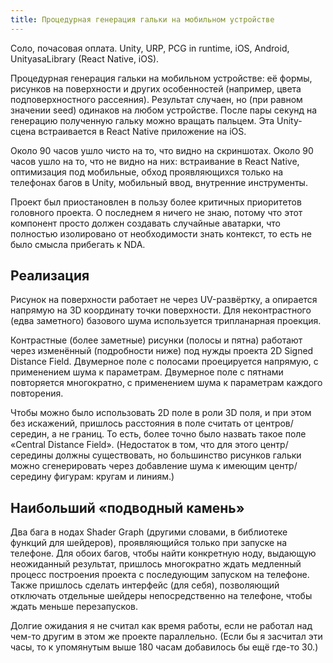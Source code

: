 ```yaml
---
title: Процедурная генерация гальки на мобильном устройстве
---
```


Соло, почасовая оплата. Unity, URP, PCG in runtime, iOS, Android, UnityasaLibrary (React Native, iOS).

Процедурная генерация гальки на мобильном устройстве: её формы, рисунков на поверхности и других особенностей (например, цвета подповерхностного рассеяния).
Результат случаен, но (при равном значении seed) одинаков на любом устройстве.
После пары секунд на генерацию полученную гальку можно вращать пальцем.
Эта Unity-сцена встраивается в React Native приложение на iOS.

Около 90 часов ушло чисто на то, что видно на скриншотах.
Около 90 часов ушло на то, что не видно на них:
встраивание в React Native, оптимизация под мобильные, обход проявляющихся только на телефонах багов в Unity, мобильный ввод, внутренние инструменты.

Проект был приостановлен в пользу более критичных приоритетов головного проекта.
О последнем я ничего не знаю, потому что этот компонент просто должен создавать случайные аватарки, что полностью изолировано от необходимости знать контекст, то есть не было смысла прибегать к NDA.

## Реализация

Рисунок на поверхности работает не через UV-развёртку, а опирается напрямую на 3D координату точки поверхности.
Для неконтрастного (едва заметного) базового шума используется трипланарная проекция.

Контрастные (более заметные) рисунки (полосы и пятна) работают через изменённый (подробности ниже) под нужды проекта 2D Signed Distance Field.
Двумерное поле с полосами проецируется напрямую, с применением шума к параметрам.
Двумерное поле с пятнами повторяется многократно, с применением шума к параметрам каждого повторения.

Чтобы можно было использовать 2D поле в роли 3D поля, и при этом без искажений, пришлось расстояния в поле считать от центров/середин, а не границ.
То есть, более точно было назвать такое поле «Central Distance Field».
(Недостаток в том, что для этого центр/середины должны существовать, но большинство рисунков гальки можно сгенерировать
через добавление шума к имеющим центр/середину фигурам: кругам и линиям.)

## Наибольший «подводный камень»

Два бага в нодах Shader Graph (другими словами, в библиотеке функций для шейдеров), проявляющийся только при запуске на телефоне.
Для обоих багов, чтобы найти конкретную ноду, выдающую неожиданный результат,
пришлось многократно ждать медленный процесс построения проекта с последующим запуском на телефоне.
Также пришлось сделать интерфейс (для себя), позволяющий отключать отдельные шейдеры непосредственно на телефоне, чтобы ждать меньше перезапусков.

Долгие ожидания я не считал как время работы, если не работал над чем-то другим в этом же проекте параллельно.
(Если бы я засчитал эти часы, то к упомянутым выше 180 часам добавилось бы ещё где-то 30.)
